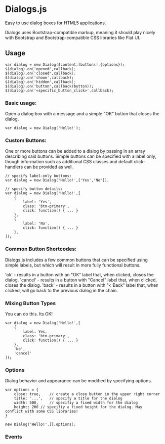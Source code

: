 # Dialogs.js

Easy to use dialog boxes for HTML5 applications.

Dialogs uses Bootstrap-compatible markup, meaning it should play nicely with Bootstrap and Bootstrap-compatible CSS libraries like Flat UI.

## Usage
 
```
var dialog = new Dialog($content,[buttons],{options});
$(dialog).on('opened',callback);
$(dialog).on('closed',callback);
$(dialog).on('shown',callback);
$(dialog).on('hidden',callback);
$(dialog).on('button',callback(button));
$(dialog).on('<specific_button_click>',callback);
```
 
### Basic usage:
Open a dialog box with a message and a simple "OK" button that closes the dialog.

```
var dialog = new Dialog('Hello!');
```

### Custom Buttons:

One or more buttons can be added to a dialog by passing in an array describing said buttons.
Simple buttons can be specified with a label only, though information such as additional CSS classes and default click-handlers can be provided as well.


```
// specify label-only buttons:
var dialog = new Dialog('Hello!',['Yes','No']);

// specify button details:
var dialog = new Dialog('Hello!',[
	{
		label: 'Yes',
		class: 'btn-primary',
		click: function() { ... }
	},
	{
		label: 'No',
		click: function() { ... }
	},
]);
```

### Common Button Shortcodes:

Dialogs.js includes a few common buttons that can be specified using simple labels, but which will result in more fully functional buttons.

'ok' - results in a button with an "OK" label that, when clicked, closes the dialog.
'cancel' - results in a button with "Cancel" label that, when clicked, closes the dialog.
'back' - results in a button with "< Back" label that, when clicked, will go back to the previous dialog in the chain.

### Mixing Button Types

You can do this. Its OK!

```
var dialog = new Dialog('Hello!',[
	{
		label: Yes,
		class: 'btn-primary',
		click: function() { ... }
	},
	'No',
	'cancel'
]);
```

### Options

Dialog behavior and appearance can be modified by specifying options.

```
var options = {
	close: true,	// create a close button in the upper right corner
	title: '...',	// specify a title for the dialog
	width: 500,		// specifiy a fixed width for the dialog
	height: 200	// specifiy a fixed height for the dialog. May conflict with some CSS libraries!
}

new Dialog('Hello!',[],options);

```



### Events


	